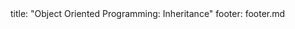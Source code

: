 <frontmatter>
title: "Object Oriented Programming: Inheritance"
footer: footer.md
</frontmatter>

<include src="navbar.md" boilerplate />

<include src="container-inPage-asFlat.md" boilerplate />
